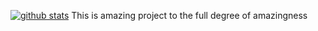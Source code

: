 [![github stats](https://github-readme-stats.vercel.app/api?username=ljedrz&hide_rank=true&include_all_commits=true)](https://github.com/anuraghazra/github-readme-stats)
This is amazing project to the full degree of amazingness
